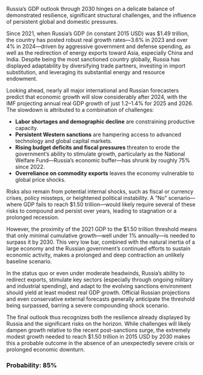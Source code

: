 Russia’s GDP outlook through 2030 hinges on a delicate balance of demonstrated resilience, significant structural challenges, and the influence of persistent global and domestic pressures.

Since 2021, when Russia’s GDP (in constant 2015 USD) was $1.49 trillion, the country has posted robust real growth rates—3.6% in 2023 and over 4% in 2024—driven by aggressive government and defense spending, as well as the redirection of energy exports toward Asia, especially China and India. Despite being the most sanctioned country globally, Russia has displayed adaptability by diversifying trade partners, investing in import substitution, and leveraging its substantial energy and resource endowment.

Looking ahead, nearly all major international and Russian forecasters predict that economic growth will slow considerably after 2024, with the IMF projecting annual real GDP growth of just 1.2–1.4% for 2025 and 2026. The slowdown is attributed to a combination of challenges:

- **Labor shortages and demographic decline** are constraining productive capacity.
- **Persistent Western sanctions** are hampering access to advanced technology and global capital markets.
- **Rising budget deficits and fiscal pressures** threaten to erode the government’s ability to stimulate growth, particularly as the National Welfare Fund—Russia’s economic buffer—has shrunk by roughly 75% since 2022.
- **Overreliance on commodity exports** leaves the economy vulnerable to global price shocks.

Risks also remain from potential internal shocks, such as fiscal or currency crises, policy missteps, or heightened political instability. A “No” scenario—where GDP fails to reach $1.50 trillion—would likely require several of these risks to compound and persist over years, leading to stagnation or a prolonged recession. 

However, the proximity of the 2021 GDP to the $1.50 trillion threshold means that only minimal cumulative growth—well under 1% annually—is needed to surpass it by 2030. This very low bar, combined with the natural inertia of a large economy and the Russian government’s continued efforts to sustain economic activity, makes a prolonged and deep contraction an unlikely baseline scenario.

In the status quo or even under moderate headwinds, Russia’s ability to redirect exports, stimulate key sectors (especially through ongoing military and industrial spending), and adapt to the evolving sanctions environment should yield at least modest real GDP growth. Official Russian projections and even conservative external forecasts generally anticipate the threshold being surpassed, barring a severe compounding shock scenario.

The final outlook thus recognizes both the resilience already displayed by Russia and the significant risks on the horizon. While challenges will likely dampen growth relative to the recent post-sanctions surge, the extremely modest growth needed to reach $1.50 trillion in 2015 USD by 2030 makes this a probable outcome in the absence of an unexpectedly severe crisis or prolonged economic downturn.

### Probability: 85%